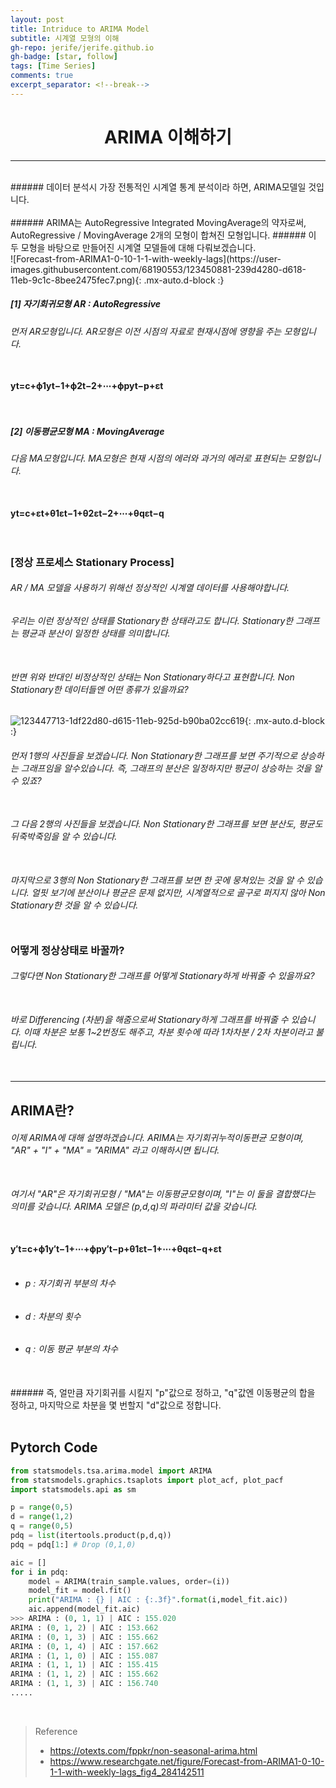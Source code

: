 ```yaml
---
layout: post
title: Intriduce to ARIMA Model
subtitle: 시계열 모형의 이해
gh-repo: jerife/jerife.github.io
gh-badge: [star, follow]
tags: [Time Series]
comments: true
excerpt_separator: <!--break-->
---
```

<div align=center><h1>ARIMA 이해하기</h1></div>
<!--break-->

----

 <br/>
###### 데이터 분석시 가장 전통적인 시계열 통계 분석이라 하면, ARIMA모델일 것입니다. <br/> <br/>
###### ARIMA는 AutoRegressive Integrated MovingAverage의 약자로써,  AutoRegressive  / MovingAverage 2개의 모형이 합쳐진 모형입니다. 
###### 이 두 모형을 바탕으로 만들어진 시계열 모델들에 대해 다뤄보겠습니다.<br/>
![Forecast-from-ARIMA1-0-10-1-1-with-weekly-lags](https://user-images.githubusercontent.com/68190553/123450881-239d4280-d618-11eb-9c1c-8bee2475fec7.png){: .mx-auto.d-block :}

##### [1] 자기회귀모형 AR : AutoRegressive
######  먼저 AR모형입니다. AR모형은 이전 시점의 자료로 현재시점에 영향을 주는 모형입니다.<br/> <br/>
#### **yt=c+ϕ1yt−1+ϕ2t−2+⋯+ϕpyt−p+εt**<br/> <br/> <br/>

##### [2] 이동평균모형 MA : MovingAverage
###### 다음 MA모형입니다. MA모형은 현재 시점의 에러와 과거의 에러로 표현되는 모형입니다. <br/> <br/>
#### **yt=c+εt+θ1εt−1+θ2εt−2+⋯+θqεt−q**<br/> <br/> <br/>

### [정상 프로세스 Stationary Process]
###### AR / MA 모델을 사용하기 위해선 정상적인 시계열 데이터를 사용해야합니다. 
###### 우리는 이런 정상적인 상태를 Stationary한 상태라고도 합니다. Stationary한 그래프는 평균과 분산이 일정한 상태를 의미합니다. <br/> <br/>
###### 반면 위와 반대인 비정상적인 상태는 Non Stationary하다고 표현합니다. Non Stationary한 데이터들엔 어떤 종류가 있을까요? <br/>
![123447713-1df22d80-d615-11eb-925d-b90ba02cc619](https://user-images.githubusercontent.com/68190553/139376675-bb61270d-4671-46b1-a0c5-2620a4391455.png){: .mx-auto.d-block :} <br/>

###### 먼저 1행의 사진들을 보겠습니다.  Non Stationary한 그래프를 보면 주기적으로 상승하는 그래프임을 알수있습니다. 즉,  그래프의 분산은 일정하지만 평균이 상승하는 것을 알 수 있죠? <br/> <br/>
###### 그 다음 2행의 사진들을 보겠습니다. Non Stationary한 그래프를 보면 분산도, 평균도 뒤죽박죽임을 알 수 있습니다. <br/> <br/>
###### 마지막으로 3행의 Non Stationary한 그래프를 보면 한 곳에 뭉쳐있는 것을 알 수 있습니다. 얼핏 보기에 분산이나 평균은 문제 없지만, 시계열적으로 골구로 퍼지지 않아 Non Stationary한 것을 알 수 있습니다.<br/> <br/>

### 어떻게 정상상태로 바꿀까?
###### 그렇다면 Non Stationary한 그래프를 어떻게 Stationary하게 바꿔줄 수 있을까요? <br/> <br/>
###### 바로 Differencing (차분)을 해줌으로써 Stationary하게 그래프를 바꿔줄 수 있습니다. 이때 차분은 보통 1~2번정도 해주고, 차분 횟수에 따라 1차차분 / 2차 차분이라고 불립니다.<br/> <br/>

---
## ARIMA란?
###### 이제 ARIMA에 대해 설명하겠습니다. ARIMA는 자기회귀누적이동편균 모형이며, "AR" + "I" + "MA" = "ARIMA" 라고 이해하시면 됩니다. <br/> <br/>
###### 여기서 "AR"은 자기회귀모형 / "MA"는 이동평균모형이며, "I"는 이 둘을 결합했다는 의미를 갖습니다. ARIMA 모델은 (p,d,q)의 파라미터 값을 갖습니다.<br/> <br/>
#### **y′t=c+ϕ1y′t−1+⋯+ϕpy′t−p+θ1εt−1+⋯+θqεt−q+εt** <br/> <br/> 
* ###### p : 자기회귀 부분의 차수
* ###### d : 차분의 횟수
* ###### q : 이동 평균 부분의 차수
<br/>
###### 즉, 얼만큼 자기회귀를 시킬지 "p"값으로 정하고, "q"값엔 이동평균의 합을 정하고, 마지막으로 차분을  몇 번할지 "d"값으로 정합니다.<br/><br/>


## Pytorch Code
```python
from statsmodels.tsa.arima.model import ARIMA
from statsmodels.graphics.tsaplots import plot_acf, plot_pacf
import statsmodels.api as sm

p = range(0,5)
d = range(1,2)
q = range(0,5)
pdq = list(itertools.product(p,d,q))
pdq = pdq[1:] # Drop (0,1,0)

aic = []
for i in pdq:
    model = ARIMA(train_sample.values, order=(i))
    model_fit = model.fit()
    print("ARIMA : {} | AIC : {:.3f}".format(i,model_fit.aic))
    aic.append(model_fit.aic)
>>> ARIMA : (0, 1, 1) | AIC : 155.020
ARIMA : (0, 1, 2) | AIC : 153.662
ARIMA : (0, 1, 3) | AIC : 155.662
ARIMA : (0, 1, 4) | AIC : 157.662
ARIMA : (1, 1, 0) | AIC : 155.087
ARIMA : (1, 1, 1) | AIC : 155.415
ARIMA : (1, 1, 2) | AIC : 155.662
ARIMA : (1, 1, 3) | AIC : 156.740
.....
```
<br/>

> Reference
> * https://otexts.com/fppkr/non-seasonal-arima.html
> * https://www.researchgate.net/figure/Forecast-from-ARIMA1-0-10-1-1-with-weekly-lags_fig4_284142511


